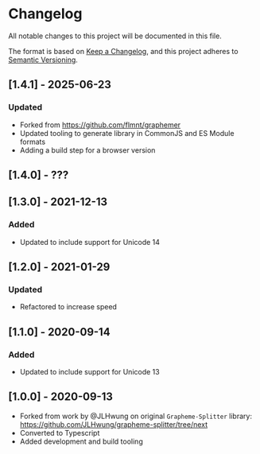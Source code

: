 # Changelog

All notable changes to this project will be documented in this file.

The format is based on [Keep a Changelog](https://keepachangelog.com/en/1.0.0/),
and this project adheres to [Semantic Versioning](https://semver.org/spec/v2.0.0.html).

## [1.4.1] - 2025-06-23

### Updated

- Forked from <https://github.com/flmnt/graphemer>
- Updated tooling to generate library in CommonJS and ES Module formats
- Adding a build step for a browser version

## [1.4.0] - ???

## [1.3.0] - 2021-12-13

### Added

- Updated to include support for Unicode 14

## [1.2.0] - 2021-01-29

### Updated

- Refactored to increase speed

## [1.1.0] - 2020-09-14

### Added

- Updated to include support for Unicode 13

## [1.0.0] - 2020-09-13

- Forked from work by @JLHwung on original `Grapheme-Splitter` library: https://github.com/JLHwung/grapheme-splitter/tree/next
- Converted to Typescript
- Added development and build tooling
